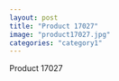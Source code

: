```yaml
---
layout: post
title: "Product 17027"
image: "product17027.jpg"
categories: "category1"
---
```

Product 17027
